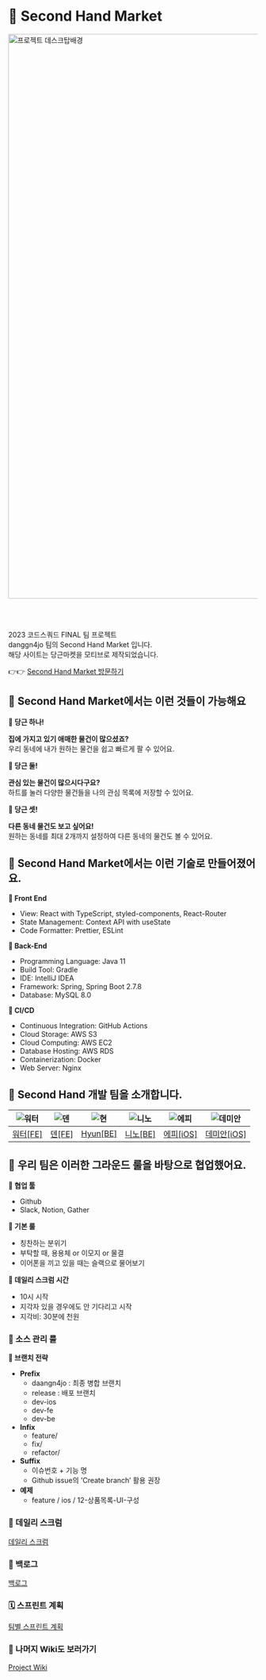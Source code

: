 # 🥕 Second Hand Market

<img width="1138" alt="프로젝트 데스크탑배경" src="https://github.com/codesquad-members-2023-proj02-team04/second-hand/assets/81420856/ea07e71a-a455-491f-8a10-cca90bbafa54">

<br></br>

2023 코드스쿼드 FINAL 팀 프로젝트  
danggn4jo 팀의 Second Hand Market 입니다.  
해당 사이트는 당근마켓을 모티브로 제작되었습니다.

👉👉 [Second Hand Market 방문하기]()

## 📌 Second Hand Market에서는 이런 것들이 가능해요

**🥕 당근 하나!**

**집에 가지고 있기 애매한 물건이 많으셨죠?**  
우리 동네에 내가 원하는 물건을 쉽고 빠르게 팔 수 있어요.

**🥕 당근 둘!**

**관심 있는 물건이 많으시다구요?**  
하트를 눌러 다양한 물건들을 나의 관심 목록에 저장할 수 있어요.

**🥕 당근 셋!**

**다른 동네 물건도 보고 싶어요!**  
원하는 동네를 최대 2개까지 설정하여 다른 동네의 물건도 볼 수 있어요.

## 📌 Second Hand Market에서는 이런 기술로 만들어졌어요.

**🥕 Front End**

- View: React with TypeScript, styled-components, React-Router
- State Management: Context API with useState
- Code Formatter: Prettier, ESLint

**🥕 Back-End**

- Programming Language: Java 11
- Build Tool: Gradle
- IDE: IntelliJ IDEA
- Framework: Spring, Spring Boot 2.7.8
- Database: MySQL 8.0

**🥕 CI/CD**

- Continuous Integration: GitHub Actions
- Cloud Storage: AWS S3
- Cloud Computing: AWS EC2
- Database Hosting: AWS RDS
- Containerization: Docker
- Web Server: Nginx

## 📌 Second Hand 개발 팀을 소개합니다.

| ![워터](https://avatars.githubusercontent.com/u/104904719?v=4) | ![덴](https://avatars.githubusercontent.com/u/81420856?v=4) | ![현](https://avatars.githubusercontent.com/u/91525492?v=4) | ![니노](https://avatars.githubusercontent.com/u/95615105?v=4) | ![에피](https://avatars.githubusercontent.com/u/56967908?v=4) | ![데미안](https://avatars.githubusercontent.com/u/57861751?s=400&v=4) |
| -------------------------------------------------------------- | ----------------------------------------------------------- | ----------------------------------------------------------- | ------------------------------------------------------------- | ------------------------------------------------------------- | --------------------------------------------------------------------- |
| [워터[FE]](https://github.com/yesolyo)                         | [덴[FE]](https://github.com/sjuhan123)                      | [Hyun[BE]](https://github.com/ghkdgus29)                    | [니노[BE]](https://github.com/ninaaano)                       | [에피[iOS]](https://github.com/hyeffie)                       | [데미안[iOS]](https://github.com/demiiann)                            |

## 📌 우리 팀은 이러한 그라운드 룰을 바탕으로 협업했어요.

**🥕 협업 툴**

- Github
- Slack, Notion, Gather

**🥕 기본 룰**

- 칭찬하는 분위기
- 부탁할 때, 용용체 or 이모지 or 물결
- 이어폰을 끼고 있을 때는 슬랙으로 물어보기

**🥕 데일리 스크럼 시간**

- 10시 시작
- 지각자 있을 경우에도 안 기다리고 시작
- 지각비: 30분에 천원

### 📜 소스 관리 룰

**🥕 브랜치 전략**

- **Prefix**
  - daangn4jo : 최종 병합 브랜치
  - release : 배포 브랜치
  - dev-ios
  - dev-fe
  - dev-be
- **Infix**
  - feature/
  - fix/
  - refactor/
- **Suffix**
  - 이슈번호 + 기능 명
  - Github issue의 ’Create branch’ 활용 권장
- **예제**
  - feature / ios / 12-상품목록-UI-구성

### 💬 데일리 스크럼

[데일리 스크럼](https://www.notion.so/c0a910a1d7544cff873cc004e5b5233a?pvs=21)

### 🥅 백로그

[백로그](https://www.notion.so/2f842e533af147c1b86988a43f3ace07?pvs=21)

### 🗓️ 스프린트 계획

[팀별 스프린트 계획](https://www.notion.so/ebce82ffba794d89af533d8d61868944?pvs=21)

### 📌 나머지 Wiki도 보러가기

[Project Wiki](https://github.com/codesquad-members-2023-proj02-team04/second-hand/wiki)
